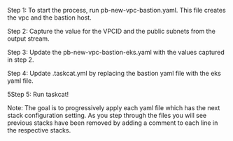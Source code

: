 Step 1:
To start the process, run pb-new-vpc-bastion.yaml. This file creates the vpc and the bastion host.

Step 2:
Capture the value for the VPCID and the public subnets from the output stream.

Step 3:
Update the pb-new-vpc-bastion-eks.yaml with the values captured in step 2.

Step 4:
Update .taskcat.yml by replacing the bastion yaml file with the eks yaml file.

5Step 5:
Run taskcat!

Note: The goal is to progressively apply each yaml file which has the next stack configuration setting. As you step through the files you will see previous stacks have been removed by adding a comment to each line in the respective stacks.